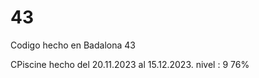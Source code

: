 # 43
Codigo hecho en Badalona 43

CPiscine hecho del 20.11.2023 al 15.12.2023.                 nivel :  9 76%

